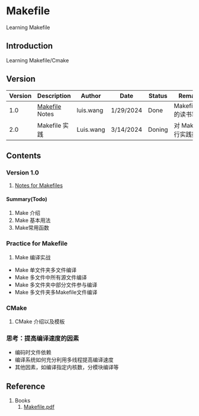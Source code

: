 # Makefile
Learning Makefile

## Introduction
Learning Makefile/Cmake

## Version

| Version | Description | Author | Date | Status |Remarks |
| -- | -- | -- | -- | -- | -- |
| 1.0 | [Makefile](./Makefile.pdf) Notes | luis.wang | 1/29/2024 | Done | Makefile.pdf 的读书笔记 |
| 2.0 | Makefile 实践 | Luis.wang | 3/14/2024 | Doning | 对 Make 进行实践操作 |

## Contents

### Version 1.0
1. [Notes for Makefiles](./Notes%20for%20Makefile.md)

#### Summary(Todo)
1.	Make 介绍
2.	Make 基本用法
3.	Make常用函数

### Practice for Makefile
1.	Make 编译实战
   +	Make 单文件夹多文件编译
   +	Make 多文件中所有源文件编译
   +	Make 多文件夹中部分文件参与编译
   +	Make 多文件夹多Makefile文件编译

### CMake
1.	CMake 介绍以及模板

### 思考：提高编译速度的因素
+	编码时文件依赖
+	编译系统如何充分利用多线程提高编译速度
+	其他因素，如编译指定内核数，分模块编译等

## Reference
1. Books
   1. [Makefile.pdf](./Makefile.pdf)